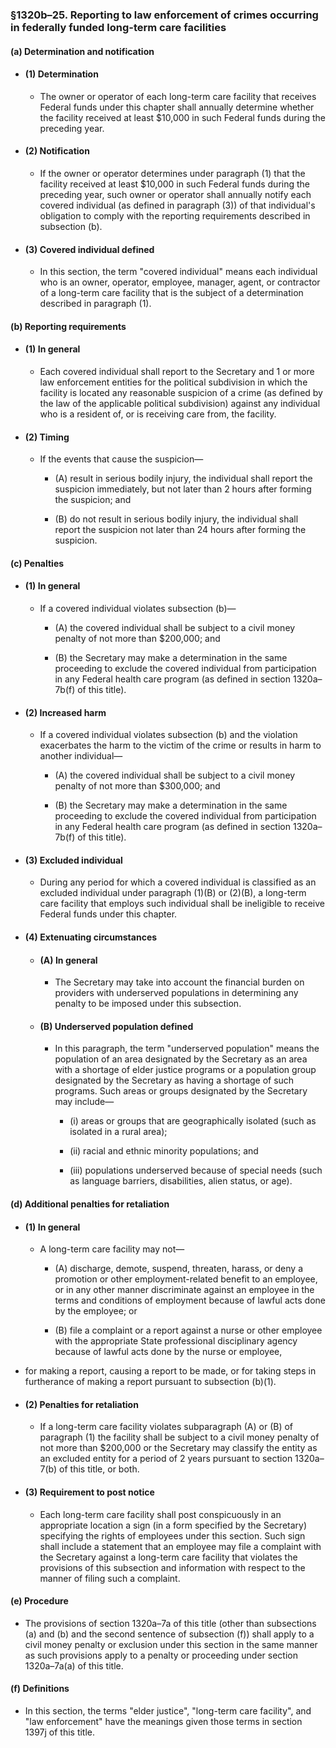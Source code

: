 ### §1320b–25. Reporting to law enforcement of crimes occurring in federally funded long-term care facilities
#### (a) Determination and notification
* #### (1) Determination
  * The owner or operator of each long-term care facility that receives Federal funds under this chapter shall annually determine whether the facility received at least $10,000 in such Federal funds during the preceding year.

* #### (2) Notification
  * If the owner or operator determines under paragraph (1) that the facility received at least $10,000 in such Federal funds during the preceding year, such owner or operator shall annually notify each covered individual (as defined in paragraph (3)) of that individual's obligation to comply with the reporting requirements described in subsection (b).

* #### (3) Covered individual defined
  * In this section, the term "covered individual" means each individual who is an owner, operator, employee, manager, agent, or contractor of a long-term care facility that is the subject of a determination described in paragraph (1).

#### (b) Reporting requirements
* #### (1) In general
  * Each covered individual shall report to the Secretary and 1 or more law enforcement entities for the political subdivision in which the facility is located any reasonable suspicion of a crime (as defined by the law of the applicable political subdivision) against any individual who is a resident of, or is receiving care from, the facility.

* #### (2) Timing
  * If the events that cause the suspicion—

    * (A) result in serious bodily injury, the individual shall report the suspicion immediately, but not later than 2 hours after forming the suspicion; and

    * (B) do not result in serious bodily injury, the individual shall report the suspicion not later than 24 hours after forming the suspicion.

#### (c) Penalties
* #### (1) In general
  * If a covered individual violates subsection (b)—

    * (A) the covered individual shall be subject to a civil money penalty of not more than $200,000; and

    * (B) the Secretary may make a determination in the same proceeding to exclude the covered individual from participation in any Federal health care program (as defined in section 1320a–7b(f) of this title).

* #### (2) Increased harm
  * If a covered individual violates subsection (b) and the violation exacerbates the harm to the victim of the crime or results in harm to another individual—

    * (A) the covered individual shall be subject to a civil money penalty of not more than $300,000; and

    * (B) the Secretary may make a determination in the same proceeding to exclude the covered individual from participation in any Federal health care program (as defined in section 1320a–7b(f) of this title).

* #### (3) Excluded individual
  * During any period for which a covered individual is classified as an excluded individual under paragraph (1)(B) or (2)(B), a long-term care facility that employs such individual shall be ineligible to receive Federal funds under this chapter.

* #### (4) Extenuating circumstances
  * #### (A) In general
    * The Secretary may take into account the financial burden on providers with underserved populations in determining any penalty to be imposed under this subsection.

  * #### (B) Underserved population defined
    * In this paragraph, the term "underserved population" means the population of an area designated by the Secretary as an area with a shortage of elder justice programs or a population group designated by the Secretary as having a shortage of such programs. Such areas or groups designated by the Secretary may include—

      * (i) areas or groups that are geographically isolated (such as isolated in a rural area);

      * (ii) racial and ethnic minority populations; and

      * (iii) populations underserved because of special needs (such as language barriers, disabilities, alien status, or age).

#### (d) Additional penalties for retaliation
* #### (1) In general
  * A long-term care facility may not—

    * (A) discharge, demote, suspend, threaten, harass, or deny a promotion or other employment-related benefit to an employee, or in any other manner discriminate against an employee in the terms and conditions of employment because of lawful acts done by the employee; or

    * (B) file a complaint or a report against a nurse or other employee with the appropriate State professional disciplinary agency because of lawful acts done by the nurse or employee,


* for making a report, causing a report to be made, or for taking steps in furtherance of making a report pursuant to subsection (b)(1).

* #### (2) Penalties for retaliation
  * If a long-term care facility violates subparagraph (A) or (B) of paragraph (1) the facility shall be subject to a civil money penalty of not more than $200,000 or the Secretary may classify the entity as an excluded entity for a period of 2 years pursuant to section 1320a–7(b) of this title, or both.

* #### (3) Requirement to post notice
  * Each long-term care facility shall post conspicuously in an appropriate location a sign (in a form specified by the Secretary) specifying the rights of employees under this section. Such sign shall include a statement that an employee may file a complaint with the Secretary against a long-term care facility that violates the provisions of this subsection and information with respect to the manner of filing such a complaint.

#### (e) Procedure
* The provisions of section 1320a–7a of this title (other than subsections (a) and (b) and the second sentence of subsection (f)) shall apply to a civil money penalty or exclusion under this section in the same manner as such provisions apply to a penalty or proceeding under section 1320a–7a(a) of this title.

#### (f) Definitions
* In this section, the terms "elder justice", "long-term care facility", and "law enforcement" have the meanings given those terms in section 1397j of this title.